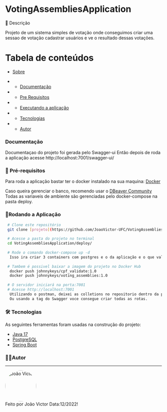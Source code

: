 # VotingAssembliesApplication

 <p id="sobre" align="center">

📱 Descrição 
  
Projeto de um sistema simples de votação onde conseguimos criar uma sessao de votação
  cadastrar usuários e ve o resultado dessas votações.

Tabela de conteúdos 
================= 
<!--ts-->
 * [Sobre](#sobre) 
  
 *  * [Documentação](#documentacao)
 *  * [Pre Requisitos](#pre-requisitos)
 *  * [Executando a aplicação](#rodando)
 * * [Tecnologias](#tecnologias)
 *  * [Autor](#autor)
 <!--te-->

### Documentação<a id="documentacao"></a>
 
 Documentaçao do projeto foi gerada pelo Swagger-ui
 Então depois de roda a aplicação acesse http://localhost:7001/swagger-ui/
 
### 🛒 Pré-requisitos<a id="pre-requisitos"></a>

  Para roda a aplicação bastar ter o docker instalado na sua maquina:
 [Docker](https://www.docker.com/)
 
 Caso queira gerenciar o banco, recomendo usar o [DBeaver Community](https://dbeaver.io/)
 Todas as variaveis de ambiente são gerenciadas pelo docker-compose na pasta deploy.
 
   ### 📀Rodando a Aplicação<a id="rodando"></a>
   
````bash 
 # Clone este repositório
 git clone [projeto](https://github.com/JoaoVictor-UFC/VotingAssembliesApplication.git)
 
 # Acesse a pasta do projeto no terminal
 cd VotingAssembliesApplication/deploy/
 
 # Rode o comando docker-compose up -d
  Isso ira criar 3 containers com postgres e o da aplicação e o que validar o CPF ou CNPJ.
  
 # Tambem é possivel baixar a imagem do projeto no Docker Hub
  docker push johnnykeys/cpf_validate:1.0
  docker push johnnykeys/voting_assemblies:1.0
 
 # O servidor iniciará na porta:7001
 # Acesse http://localhost:7001
  Utilizando o postman, deixei as colletions no repositorio dentro da pasta deploy,
  Ou usando a tag do Swagger voce consegue criar todas as rotas.
 ````
 
### 🛠 Tecnologias<a id="tecnologias"></a>
 As seguintes ferramentas foram usadas na construção do projeto:
 
  - [Java 17](https://www.oracle.com/br/java/technologies/downloads/#java17)
  - [PostgreSQL](https://www.postgresql.org/)
  - [Spring Boot](https://spring.io/projects/spring-boot)

### 👨‍💻Autor <a id="autor"> </a>

---
<a href="https://github.com/JoaoVictor-UFC" style="text-decoration: none;">
<img style="border-radius: 50%;" src="https://avatars.githubusercontent.com/u/56576465?v=4" width="100px;"  alt="João Victor"/>

<br />
<span> Feito por João Victor 
  Data:12/2022! </span> 
</a> 

